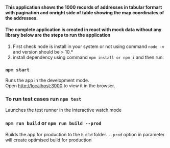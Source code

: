 
#### This application shows the 1000 records of addresses in tabular formart with pagination and onright side of table showing the map coordinates of the addresses.


#### The complete application is created in react with mock data without any library below are the steps to run the application

1. First check node is install in your system or not using command `node -v` and version should be > 10.*
2. install dependency using command `npm install or npm i` and then run:

### `npm start`

Runs the app in the development mode.<br />
Open [http://localhost:3000](http://localhost:3000) to view it in the browser.


### To run test cases run `npm test`

Launches the test runner in the interactive watch mode

### `npm run build` or `npm run build --prod` 
Builds the app for production to the `build` folder. `--prod` option in parameter will create optimised build for production
